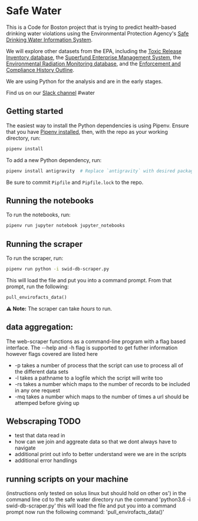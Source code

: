 # Safe Water
This is a Code for Boston project that is trying to predict health-based drinking water violations using the Environmental Protection Agency's [Safe Drinking Water Information System](https://www.epa.gov/enviro/sdwis-model).

We will explore other datasets from the EPA, including the [Toxic Release Inventory database](https://www.epa.gov/enviro/tri-search), the [Superfund Enterprise Management System](https://www.epa.gov/enviro/sems-search), the [Environmental Radiation Monitoring database](https://www.epa.gov/radnet), and the [Enforcement and Compliance History Outline](https://echo.epa.gov/). 

We are using Python for the analysis and are in the early stages. 

Find us on our [Slack channel](https://cfb-public.slack.com) #water

## Getting started

The easiest way to install the Python dependencies is using Pipenv. Ensure that you have [Pipenv installed](https://pipenv.readthedocs.io/en/latest/install/), then, with the repo as your working directory, run:

```bash
pipenv install
```

To add a new Python dependency, run:

```bash
pipenv install antigravity  # Replace `antigravity` with desired package name
```

Be sure to commit `Pipfile` and `Pipfile.lock` to the repo.

## Running the notebooks

To run the notebooks, run:

```bash
pipenv run jupyter notebook jupyter_notebooks
```

## Running the scraper

To run the scraper, run:

```bash
pipenv run python -i swid-db-scraper.py
```

This will load the file and put you into a command prompt. From that prompt, run the following:

```python
pull_envirofacts_data()
```

**⚠️ Note:** The scraper can take _hours_ to run.

## data aggregation:
The web-scraper functions as a command-line program with a flag based interface. The --help and -h flag is supported to get futher information however flags covered are listed here
* -p takes a number of process that the script can use to process all of the different data sets
* -l takes a pathname to a logfile which the script will write too
* -rs takes a number which maps to the number of records to be included in any one request
* -mq takes a number which maps to the number of times a url should be attemped before giving up

## Webscraping TODO
* test that data read in
* how can we join and aggreate data so that we dont always have to navigate
* additional print out info to better understand were we are in the scripts
* additional error handlings

## running scripts on your machine
(instructions only tested on solus linux but should hold on other os')
in the command line cd to the safe water directory
run the command 'python3.6 -i swid-db-scraper.py'
this will load the file and put you into a command prompt
now run the following command: 'pull_envirofacts_data()'
